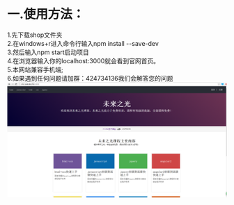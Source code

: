 一.使用方法：
===================
  1.先下载shop文件夹<br>
  2.在windows+r进入命令行输入npm install --save-dev<br>
  3.然后输入npm start启动项目<br>
  4.在浏览器输入你的localhost:3000就会看到官网首页。<br>
  5.本网站兼容手机端;<br>
  6.如果遇到任何问题请加群：424734136我们会解答您的问题<br>
 ![未来之光首页展示](ltsindex.png)